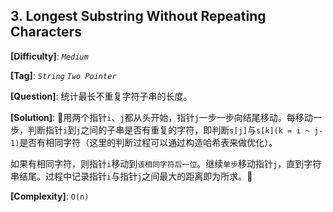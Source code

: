 ## 3. Longest Substring Without Repeating Characters

__[Difficulty]__: _`Medium`_

__[Tag]__: _`String`_ _`Two Pointer`_

__[Question]__: 统计最长不重复字符子串的长度。

__[Solution]__: 用两个指针`i`、`j`都从头开始，指针`j`一步一步向结尾移动。每移动一步，判断指针`i`到`j`之间的子串是否有重复的字符，即判断`s[j]`与`s[k](k = i ~ j-1)`是否有相同字符（这里的判断过程可以通过构造哈希表来做优化）。

如果有相同字符，则指针`i`移动到`该相同字符后一位`。继续`单步`移动指针`j`，直到字符串结尾。过程中记录指针`i`与指针`j`之间最大的距离即为所求。

__[Complexity]__: `O(n)`
